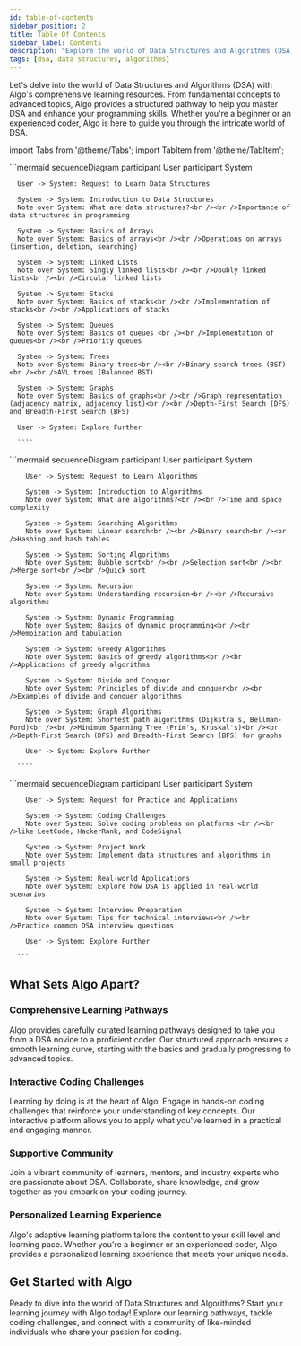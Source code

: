```yaml
---
id: table-of-contents
sidebar_position: 2
title: Table Of Contents
sidebar_label: Contents
description: "Explore the world of Data Structures and Algorithms (DSA) with Algo's comprehensive learning resources. From fundamental concepts to advanced topics, Algo provides a structured pathway to help you master DSA and enhance your programming skills."
tags: [dsa, data structures, algorithms]
---
```


Let's delve into the world of Data Structures and Algorithms (DSA) with Algo's comprehensive learning resources. From fundamental concepts to advanced topics, Algo provides a structured pathway to help you master DSA and enhance your programming skills. Whether you're a beginner or an experienced coder, Algo is here to guide you through the intricate world of DSA.

<AdsComponent adSlot="3270832720" />

import Tabs from '@theme/Tabs';
import TabItem from '@theme/TabItem';

<Tabs>
  <TabItem value="ds" label="Data Structures" default>
    ```mermaid
      sequenceDiagram
        participant User
        participant System

      User -> System: Request to Learn Data Structures

      System -> System: Introduction to Data Structures
      Note over System: What are data structures?<br /><br />Importance of data structures in programming

      System -> System: Basics of Arrays
      Note over System: Basics of arrays<br /><br />Operations on arrays (insertion, deletion, searching)

      System -> System: Linked Lists
      Note over System: Singly linked lists<br /><br />Doubly linked lists<br /><br />Circular linked lists

      System -> System: Stacks
      Note over System: Basics of stacks<br /><br />Implementation of stacks<br /><br />Applications of stacks

      System -> System: Queues
      Note over System: Basics of queues <br /><br />Implementation of queues<br /><br />Priority queues

      System -> System: Trees
      Note over System: Binary trees<br /><br />Binary search trees (BST)<br /><br />AVL trees (Balanced BST)

      System -> System: Graphs
      Note over System: Basics of graphs<br /><br />Graph representation (adjacency matrix, adjacency list)<br /><br />Depth-First Search (DFS) and Breadth-First Search (BFS)

      User -> System: Explore Further

      ````

  </TabItem>
  <TabItem value="algo" label="Algorithms">
    ```mermaid
      sequenceDiagram
        participant User
        participant System
      
        User -> System: Request to Learn Algorithms
      
        System -> System: Introduction to Algorithms
        Note over System: What are algorithms?<br /><br />Time and space complexity
      
        System -> System: Searching Algorithms
        Note over System: Linear search<br /><br />Binary search<br /><br />Hashing and hash tables
      
        System -> System: Sorting Algorithms
        Note over System: Bubble sort<br /><br />Selection sort<br /><br />Merge sort<br /><br />Quick sort
      
        System -> System: Recursion
        Note over System: Understanding recursion<br /><br />Recursive algorithms
      
        System -> System: Dynamic Programming
        Note over System: Basics of dynamic programming<br /><br />Memoization and tabulation
      
        System -> System: Greedy Algorithms
        Note over System: Basics of greedy algorithms<br /><br />Applications of greedy algorithms
      
        System -> System: Divide and Conquer
        Note over System: Principles of divide and conquer<br /><br />Examples of divide and conquer algorithms
      
        System -> System: Graph Algorithms
        Note over System: Shortest path algorithms (Dijkstra's, Bellman-Ford)<br /><br />Minimum Spanning Tree (Prim's, Kruskal's)<br /><br />Depth-First Search (DFS) and Breadth-First Search (BFS) for graphs
      
        User -> System: Explore Further
      
      ````
  </TabItem>
  <TabItem value="Practice" label="Practice and Applications">
    ```mermaid
      sequenceDiagram
        participant User
        participant System

        User -> System: Request for Practice and Applications

        System -> System: Coding Challenges
        Note over System: Solve coding problems on platforms <br /><br />like LeetCode, HackerRank, and CodeSignal

        System -> System: Project Work
        Note over System: Implement data structures and algorithms in small projects

        System -> System: Real-world Applications
        Note over System: Explore how DSA is applied in real-world scenarios

        System -> System: Interview Preparation
        Note over System: Tips for technical interviews<br /><br />Practice common DSA interview questions

        User -> System: Explore Further

      ```
  </TabItem>
</Tabs>

<AdsComponent adSlot="5461416177" />

## What Sets Algo Apart?

### Comprehensive Learning Pathways

Algo provides carefully curated learning pathways designed to take you from a DSA novice to a proficient coder. Our structured approach ensures a smooth learning curve, starting with the basics and gradually progressing to advanced topics.

### Interactive Coding Challenges

Learning by doing is at the heart of Algo. Engage in hands-on coding challenges that reinforce your understanding of key concepts. Our interactive platform allows you to apply what you've learned in a practical and engaging manner.

### Supportive Community

Join a vibrant community of learners, mentors, and industry experts who are passionate about DSA. Collaborate, share knowledge, and grow together as you embark on your coding journey.

### Personalized Learning Experience

Algo's adaptive learning platform tailors the content to your skill level and learning pace. Whether you're a beginner or an experienced coder, Algo provides a personalized learning experience that meets your unique needs.

<AdsComponent />

## Get Started with Algo

Ready to dive into the world of Data Structures and Algorithms? Start your learning journey with Algo today! Explore our learning pathways, tackle coding challenges, and connect with a community of like-minded individuals who share your passion for coding.